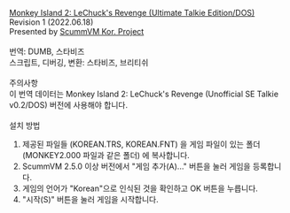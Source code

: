 [Monkey Island 2: LeChuck's Revenge (Ultimate Talkie Edition/DOS)](https://archive.org/details/monkeyisland1and2ute)</br>
Revision 1 (2022.06.18)</br>
Presented by [ScummVM Kor. Project](https://cafe.naver.com/scummkor)</br>
</br>
​번역: DUMB, 스타비즈</br>
스크립트, 디버깅, 변환: 스타비즈, 브리티쉬</br>
</br>
주의사항</br>
이 번역 데이터는 Monkey Island 2: LeChuck's Revenge (Unofficial SE Talkie v0.2/DOS) 버전에 사용해야 합니다.</br>
</br>
설치 방법</br>
1. 제공된 파일들 (KOREAN.TRS, KOREAN.FNT) 을 게임 파일이 있는 폴더 (MONKEY2.000 파일과 같은 폴더) 에 복사합니다.</br>
3. ScummVM 2.5.0 이상 버전에서 "게임 추가(A)..." 버튼을 눌러 게임을 등록합니다.</br>
4. 게임의 언어가 "Korean"으로 인식된 것을 확인하고 OK 버튼을 누릅니다.</br>
5. "시작(S)" 버튼을 눌러 게임을 시작합니다.</br>
